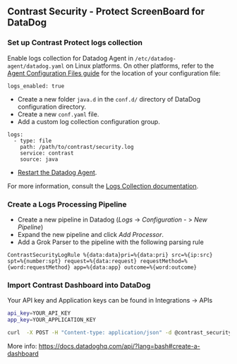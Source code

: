 ## Contrast Security - Protect ScreenBoard for DataDog

### Set up Contrast Protect logs collection

Enable logs collection for Datadog Agent in `/etc/datadog-agent/datadog.yaml` on Linux platforms. On other platforms, refer to the [Agent Configuration Files guide](https://docs.datadoghq.com/agent/guide/agent-configuration-files/?tab=agentv6) for the location of your configuration file:
```
logs_enabled: true
```

* Create a new folder `java.d` in the `conf.d/` directory of DataDog configuration directory.
* Create a new `conf.yaml` file.
* Add a custom log collection configuration group.
```
logs:
  - type: file
    path: /path/to/contrast/security.log
    service: contrast
    source: java
```

* [Restart the Datadog Agent](https://docs.datadoghq.com/agent/guide/agent-commands/?tab=agentv6#restart-the-agent).

For more information, consult the [Logs Collection documentation](https://docs.datadoghq.com/logs/log_collection/?tab=tailexistingfiles#getting-started-with-the-agent).

### Create a Logs Processing Pipeline

* Create a new pipeline in Datadog (*Logs* -> *Configuration* - > *New Pipeline*) 
* Expand the new pipeline and click *Add Processor*.
* Add a Grok Parser to the pipeline with the following parsing rule
```
ContrastSecurityLogRule %{data:data}pri=%{data:pri} src=%{ip:src} spt=%{number:spt} request=%{data:request} requestMethod=%{word:requestMethod} app=%{data:app} outcome=%{word:outcome}
```

### Import Contrast Dashboard into DataDog
Your API key and Application keys can be found in Integrations -> APIs

```bash
api_key=YOUR_API_KEY
app_key=YOUR_APPLICATION_KEY

curl  -X POST -H "Content-type: application/json" -d @contrast_security_protect.json "https://api.datadoghq.com/api/v1/dashboard?api_key=${api_key}&application_key=${app_key}"
```

More info: https://docs.datadoghq.com/api/?lang=bash#create-a-dashboard

